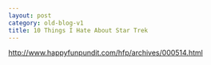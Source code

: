 ```yaml
---
layout: post
category: old-blog-v1
title: 10 Things I Hate About Star Trek
---
```


http://www.happyfunpundit.com/hfp/archives/000514.html
